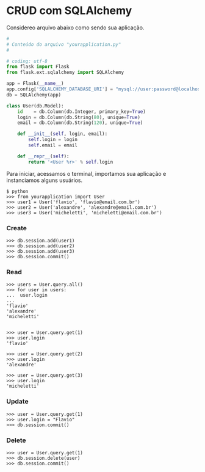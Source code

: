 CRUD com SQLAlchemy
===

Considereo arquivo abaixo como sendo sua aplicação.

```python
#
# Conteúdo do arquivo "yourapplication.py"
#

# coding: utf-8
from flask import Flask
from flask.ext.sqlalchemy import SQLAlchemy

app = Flask(__name__)
app.config['SQLALCHEMY_DATABASE_URI'] = "mysql://user:password@localhost/name-database"
db = SQLAlchemy(app)

class User(db.Model):
    id    = db.Column(db.Integer, primary_key=True)
    login = db.Column(db.String(80), unique=True)
    email = db.Column(db.String(120), unique=True)

    def __init__(self, login, email):
        self.login = login
        self.email = email

    def __repr__(self):
        return '<User %r>' % self.login
```

Para iniciar, acessamos o terminal, importamos sua aplicação e instanciamos 
alguns usuários.

    $ python
    >>> from yourapplication import User
    >>> user1 = User('flavio', 'flavio@email.com.br')
    >>> user2 = User('alexandre', 'alexandre@email.com.br')
    >>> user3 = User('micheletti', 'micheletti@email.com.br')


### Create

    >>> db.session.add(user1)
    >>> db.session.add(user2)
    >>> db.session.add(user3)
    >>> db.session.commit()


### Read

    >>> users = User.query.all()
    >>> for user in users:
    ...  user.login
    ... 
    'flavio'
    'alexandre'
    'micheletti'


    >>> user = User.query.get(1)
    >>> user.login
    'flavio'

    >>> user = User.query.get(2)
    >>> user.login
    'alexandre'

    >>> user = User.query.get(3)
    >>> user.login
    'micheletti'


### Update

    >>> user = User.query.get(1)
    >>> user.login = "Flavio"
    >>> db.session.commit()


### Delete

    >>> user = User.query.get(1)
    >>> db.session.delete(user)
    >>> db.session.commit()
